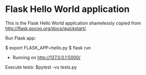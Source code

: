 Flask Hello World application
=============================

This is the Flask Hello World application shamelessly copied from
http://flask.pocoo.org/docs/quickstart/.

Run Flask app:

$ export FLASK_APP=hello.py
$ flask run
 * Running on http://127.0.0.1:5000/

Execute tests:
$pytest -vs tests.py